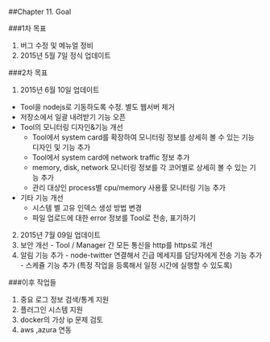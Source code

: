 ##Chapter 11. Goal

###1차 목표
1. 버그 수정 및 메뉴얼 정비
2. 2015년 5월 7일 정식 업데이트

###2차 목표
1. 2015년 6월 10일 업데이트
  - Tool을 nodejs로 기동하도록 수정. 별도 웹서버 제거
  - 저장소에서 일괄 내려받기 기능 오픈
  - Tool의 모니터링 디자인&기능 개선
    - Tool에서 system card를 확장하여 모니터링 정보를 상세히 볼 수 있는 기능 디자인 및 기능 추가
    - Tool에서 system card에 network traffic 정보 추가
    - memory, disk, network 모니터링 정보를 각 코어별로 상세히 볼 수 있는 기능 추가
    - 관리 대상인 process별 cpu/memory 사용률 모니터링 기능 추가
  - 기타 기능 개선
    - 시스템 별 고유 인덱스 생성 방법 변경
    - 파일 업로드에 대한 error 정보를 Tool로 전송, 표기하기

2. 2015년 7월 09일 업데이트
  1. 보안 개선
    - Tool / Manager 간 모든 통신을 http를 https로 개선
  2. 알림 기능 추가
    - node-twitter 연결해서 긴급 메세지를 담당자에게 전송 기능 추가
    - 스케쥴 기능 추가 (특정 작업을 등록해서 일정 시간에 실행할 수 있도록)

###이후 작업들
1.  중요 로그 정보 검색/통계 지원
2.	플러그인 시스템 지원
3.	docker의 가상 ip 문제 검토
4.	aws ,azura 연동
